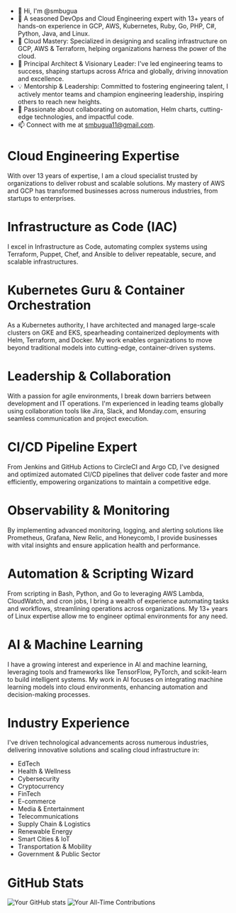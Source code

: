 - 👋 Hi, I'm @smbugua
- 👀 A seasoned DevOps and Cloud Engineering expert with 13+ years of hands-on experience in GCP, AWS, Kubernetes, Ruby, Go, PHP, C#, Python, Java, and Linux.
- 🌱 Cloud Mastery: Specialized in designing and scaling infrastructure on GCP, AWS & Terraform, helping organizations harness the power of the cloud.
- 💼 Principal Architect & Visionary Leader: I've led engineering teams to success, shaping startups across Africa and globally, driving innovation and excellence.
- 💡 Mentorship & Leadership: Committed to fostering engineering talent, I actively mentor teams and champion engineering leadership, inspiring others to reach new heights.
- 💞️ Passionate about collaborating on automation, Helm charts, cutting-edge technologies, and impactful code.
- 📫 Connect with me at smbugua11@gmail.com.

# Cloud Engineering Expertise
With over 13 years of expertise, I am a cloud specialist trusted by organizations to deliver robust and scalable solutions. My mastery of AWS and GCP has transformed businesses across numerous industries, from startups to enterprises.

# Infrastructure as Code (IAC)
I excel in Infrastructure as Code, automating complex systems using Terraform, Puppet, Chef, and Ansible to deliver repeatable, secure, and scalable infrastructures.

# Kubernetes Guru & Container Orchestration
As a Kubernetes authority, I have architected and managed large-scale clusters on GKE and EKS, spearheading containerized deployments with Helm, Terraform, and Docker. My work enables organizations to move beyond traditional models into cutting-edge, container-driven systems.

# Leadership & Collaboration
With a passion for agile environments, I break down barriers between development and IT operations. I'm experienced in leading teams globally using collaboration tools like Jira, Slack, and Monday.com, ensuring seamless communication and project execution.

# CI/CD Pipeline Expert
From Jenkins and GitHub Actions to CircleCI and Argo CD, I've designed and optimized automated CI/CD pipelines that deliver code faster and more efficiently, empowering organizations to maintain a competitive edge.

# Observability & Monitoring
By implementing advanced monitoring, logging, and alerting solutions like Prometheus, Grafana, New Relic, and Honeycomb, I provide businesses with vital insights and ensure application health and performance.

# Automation & Scripting Wizard
From scripting in Bash, Python, and Go to leveraging AWS Lambda, CloudWatch, and cron jobs, I bring a wealth of experience automating tasks and workflows, streamlining operations across organizations. My 13+ years of Linux expertise allow me to engineer optimal environments for any need.

# AI & Machine Learning
I have a growing interest and experience in AI and machine learning, leveraging tools and frameworks like TensorFlow, PyTorch, and scikit-learn to build intelligent systems. My work in AI focuses on integrating machine learning models into cloud environments, enhancing automation and decision-making processes.

# Industry Experience
I've driven technological advancements across numerous industries, delivering innovative solutions and scaling cloud infrastructure in:
- EdTech
- Health & Wellness
- Cybersecurity
- Cryptocurrency
- FinTech
- E-commerce
- Media & Entertainment
- Telecommunications
- Supply Chain & Logistics
- Renewable Energy
- Smart Cities & IoT
- Transportation & Mobility
- Government & Public Sector

# GitHub Stats
![Your GitHub stats](https://github-readme-stats.vercel.app/api?username=smbugua&show_icons=true&theme=radical)
![Your All-Time Contributions](https://github-readme-streak-stats.herokuapp.com/?user=smbugua&theme=radical)
